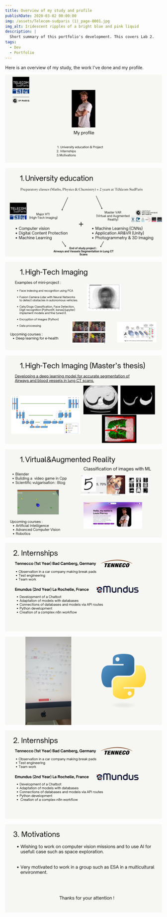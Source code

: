 ```yaml
---
title: Overview of my study and profile
publishDate: 2020-03-02 00:00:00
img: /assets/Telecom-sudparis (1)_page-0001.jpg
img_alt: Iridescent ripples of a bright blue and pink liquid
description: |
  Short summary of this portfolio's development. This covers Lab 2.
tags:
  - Dev
  - Portfolio
---
```



Here is an overview of my study, the work I've done and my profile.

![alt text](<Telecom-sudparis (1)_page-0001.jpg>)

![alt text](<Telecom-sudparis (1)_page-0002.jpg>)

![alt text](<Telecom-sudparis (1)_page-0003.jpg>)

![alt text](<Telecom-sudparis (1)_page-0004.jpg>)

![alt text](<Telecom-sudparis (1)_page-0005.jpg>)

![alt text](<Telecom-sudparis (1)_page-0006.jpg>)

![alt text](<Telecom-sudparis (1)_page-0007.jpg>)

![alt text](<Telecom-sudparis (1)_page-0008.jpg>)

![alt text](<Telecom-sudparis (1)_page-0009.jpg>)



